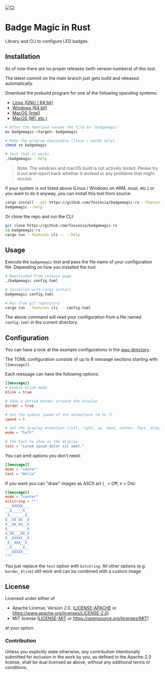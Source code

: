 [![CI](../../actions/workflows/ci.yaml/badge.svg)](../../actions/workflows/ci.yaml)

# Badge Magic in Rust

Library and CLI to configure LED badges.

## Installation

As of now there are no proper releases (with version numbers) of this tool.

The latest commit on the main branch just gets build and released automatically.

Download the prebuild program for one of the following operating systems:

- [Linux (GNU / 64 bit)](../../releases/download/badgemagic.x86_64-unknown-linux-gnu)
- [Windows (64 bit)](../../releases/latest/download/badgemagic.x86_64-pc-windows-msvc.exe)
- [MacOS (Intel)](../../releases/latest/download/badgemagic.x86_64-apple-darwin)
- [MacOS (M1, etc.)](../../releases/latest/download/badgemagic.aarch64-apple-darwin)

```sh
# After the download rename the file to `badgemagic`
mv badgemagic.<target> badgemagic

# Make the program executable (linux / macOS only)
chmod +x badgemagic

# Test that it works
./badgemagic --help
```

> Note: The windows and macOS build is not actively tested. Please try it out and report back whether it worked or any problems that might occour.

If your system is not listed above (Linux / Windows on ARM, musl, etc.) or you want to do it anyway, you can install this tool from source:

```sh
cargo install --git https://github.com/fossasia/badgemagic-rs --features cli
badgemagic --help
```

Or clone the repo and run the CLI:
```sh
git clone https://github.com/fossasia/badgemagic-rs
cd badgemagic-rs
cargo run --features cli -- --help
```

## Usage

Execute the `badgemagic` tool and pass the file name of your configuration file. Depending on how you installed the tool:

```sh
# Downloaded from release page
./badgemagic config.toml

# Installed with cargo install
badgemagic config.toml

# Run from git repository
cargo run --features cli -- config.toml
```

The above command will read your configuration from a file named `config.toml` in the current directory.

## Configuration

You can have a look at the example configurations in the [`demo` directory](demo).

The TOML configuration consists of up to 8 message sections starting with `[[message]]`.

Each message can have the following options:
```toml
[[message]]
# Enable blink mode
blink = true

# Show a dotted border arround the display
border = true

# Set the update speed of the animations (0 to 7)
speed = 6

# Set the display animation (left, right, up, down, center, fast, drop, curtain, laser)
mode = "left"

# The text to show on the display
text = "Lorem ipsum dolor sit amet."
```

You can omit options you don't need:
```toml
[[message]]
mode = "center"
text = "Hello"
```

If you want you can "draw" images as ASCII art (`_` = Off, `X` = On):
```toml
[[message]]
mode = "center"
bitstring = """
___XXXXX___
__X_____X__
_X_______X_
X__XX_XX__X
X__XX_XX__X
X_________X
X_XX___XX_X
X__XXXXX__X
_X__XXX__X_
__X_____X__
___XXXXX___
"""
```

You just replace the `text` option with `bitstring`. All other options (e.g. `border`, `blink`) still work and can be combined with a custom image.

## License

Licensed under either of

- Apache License, Version 2.0, ([LICENSE-APACHE](LICENSE-APACHE) or https://www.apache.org/licenses/LICENSE-2.0)
- MIT license ([LICENSE-MIT](LICENSE-MIT) or https://opensource.org/licenses/MIT)

at your option.

### Contribution

Unless you explicitly state otherwise, any contribution intentionally submitted for inclusion in the work by you, as defined in the Apache-2.0 license, shall be dual licensed as above, without any additional terms or conditions.

